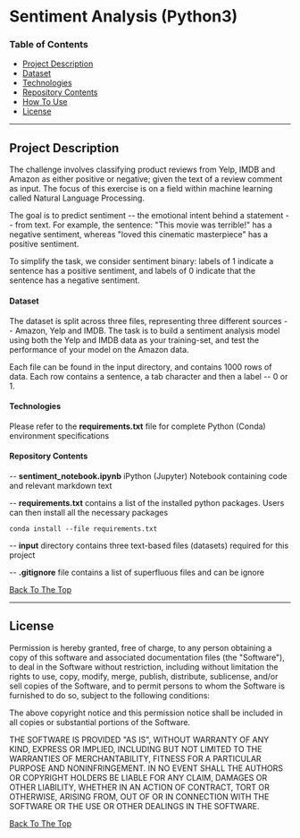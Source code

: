 # Sentiment Analysis (Python3)

### Table of Contents

- [Project Description](#description)
- [Dataset](#design-constraints)
- [Technologies](#technologies)
- [Repository Contents](#repository-contents)
- [How To Use](#how-to-use)
- [License](#license)


---

## Project Description

The challenge involves classifying product reviews from Yelp, IMDB and Amazon as either positive or negative; given
the text of a review comment as input. The focus of this exercise is on a field within machine learning called Natural Language Processing.

The goal is to predict sentiment -- the emotional intent behind a statement -- from text. For example, the sentence: "This movie was terrible!" has a negative sentiment, whereas "loved this cinematic masterpiece" has a positive sentiment.

To simplify the task, we consider sentiment binary: labels of 1 indicate a sentence has a positive sentiment, and labels of 0 indicate that the sentence has a negative sentiment.

#### Dataset
The dataset is split across three files, representing three different sources -- Amazon, Yelp and IMDB. 
The task is to build a sentiment analysis model using both the Yelp and IMDB data as your training-set, 
and test the performance of your model on the Amazon data.

Each file can be found in the input directory, and contains 1000 rows of data. Each row contains a sentence, a tab character and then a label -- 0 or 1.

#### Technologies

Please refer to the **requirements.txt** file for complete Python (Conda) environment specifications

#### Repository Contents

-- **sentiment_notebook.ipynb** iPython (Jupyter) Notebook containing code and relevant markdown text

-- **requirements.txt** contains a list of the installed python packages. Users can then install all the necessary packages
```
conda install --file requirements.txt
```
-- **input** directory contains three text-based files (datasets) required for this project

-- **.gitignore** file contains a list of superfluous files and can be ignore


[Back To The Top](#read-me-template)

---


## License

Permission is hereby granted, free of charge, to any person obtaining a copy
of this software and associated documentation files (the "Software"), to deal
in the Software without restriction, including without limitation the rights
to use, copy, modify, merge, publish, distribute, sublicense, and/or sell
copies of the Software, and to permit persons to whom the Software is
furnished to do so, subject to the following conditions:

The above copyright notice and this permission notice shall be included in all
copies or substantial portions of the Software.

THE SOFTWARE IS PROVIDED "AS IS", WITHOUT WARRANTY OF ANY KIND, EXPRESS OR
IMPLIED, INCLUDING BUT NOT LIMITED TO THE WARRANTIES OF MERCHANTABILITY,
FITNESS FOR A PARTICULAR PURPOSE AND NONINFRINGEMENT. IN NO EVENT SHALL THE
AUTHORS OR COPYRIGHT HOLDERS BE LIABLE FOR ANY CLAIM, DAMAGES OR OTHER
LIABILITY, WHETHER IN AN ACTION OF CONTRACT, TORT OR OTHERWISE, ARISING FROM,
OUT OF OR IN CONNECTION WITH THE SOFTWARE OR THE USE OR OTHER DEALINGS IN THE
SOFTWARE.

[Back To The Top](#read-me-template)

